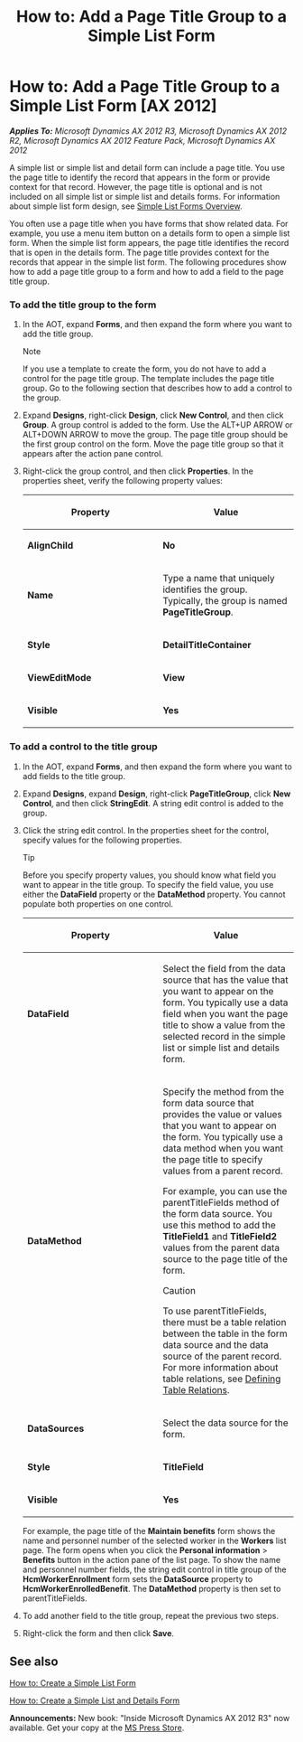 ﻿---
title: 'How to: Add a Page Title Group to a Simple List Form'
TOCTitle: 'How to: Add a Page Title Group to a Simple List Form'
ms:assetid: 3c71ec62-a4ca-4ae1-9822-16bde9ba7f48
ms:mtpsurl: https://msdn.microsoft.com/en-us/library/Hh538477(v=AX.60)
ms:contentKeyID: 39508910
ms.date: 05/18/2015
mtps_version: v=AX.60
---

# How to: Add a Page Title Group to a Simple List Form [AX 2012]


_**Applies To:** Microsoft Dynamics AX 2012 R3, Microsoft Dynamics AX 2012 R2, Microsoft Dynamics AX 2012 Feature Pack, Microsoft Dynamics AX 2012_

A simple list or simple list and detail form can include a page title. You use the page title to identify the record that appears in the form or provide context for that record. However, the page title is optional and is not included on all simple list or simple list and details forms. For information about simple list form design, see [Simple List Forms Overview](simple-list-forms-overview.md).

You often use a page title when you have forms that show related data. For example, you use a menu item button on a details form to open a simple list form. When the simple list form appears, the page title identifies the record that is open in the details form. The page title provides context for the records that appear in the simple list form. The following procedures show how to add a page title group to a form and how to add a field to the page title group.

### To add the title group to the form

1.  In the AOT, expand **Forms**, and then expand the form where you want to add the title group.
    

    > [!NOTE]
    > <P>If you use a template to create the form, you do not have to add a control for the page title group. The template includes the page title group. Go to the following section that describes how to add a control to the group.</P>



2.  Expand **Designs**, right-click **Design**, click **New Control**, and then click **Group**. A group control is added to the form. Use the ALT+UP ARROW or ALT+DOWN ARROW to move the group. The page title group should be the first group control on the form. Move the page title group so that it appears after the action pane control.

3.  Right-click the group control, and then click **Properties**. In the properties sheet, verify the following property values:
    
    <table>
    <colgroup>
    <col style="width: 50%" />
    <col style="width: 50%" />
    </colgroup>
    <thead>
    <tr class="header">
    <th><p>Property</p></th>
    <th><p>Value</p></th>
    </tr>
    </thead>
    <tbody>
    <tr class="odd">
    <td><p><strong>AlignChild</strong></p></td>
    <td><p><strong>No</strong></p></td>
    </tr>
    <tr class="even">
    <td><p><strong>Name</strong></p></td>
    <td><p>Type a name that uniquely identifies the group. Typically, the group is named <strong>PageTitleGroup</strong>.</p></td>
    </tr>
    <tr class="odd">
    <td><p><strong>Style</strong></p></td>
    <td><p><strong>DetailTitleContainer</strong></p></td>
    </tr>
    <tr class="even">
    <td><p><strong>ViewEditMode</strong></p></td>
    <td><p><strong>View</strong></p></td>
    </tr>
    <tr class="odd">
    <td><p><strong>Visible</strong></p></td>
    <td><p><strong>Yes</strong></p></td>
    </tr>
    </tbody>
    </table>


### To add a control to the title group

1.  In the AOT, expand **Forms**, and then expand the form where you want to add fields to the title group.

2.  Expand **Designs**, expand **Design**, right-click **PageTitleGroup**, click **New Control**, and then click **StringEdit**. A string edit control is added to the group.

3.  Click the string edit control. In the properties sheet for the control, specify values for the following properties.
    

    > [!TIP]
    > <P>Before you specify property values, you should know what field you want to appear in the title group. To specify the field value, you use either the <STRONG>DataField</STRONG> property or the <STRONG>DataMethod</STRONG> property. You cannot populate both properties on one control.</P>

    
    <table>
    <colgroup>
    <col style="width: 50%" />
    <col style="width: 50%" />
    </colgroup>
    <thead>
    <tr class="header">
    <th><p>Property</p></th>
    <th><p>Value</p></th>
    </tr>
    </thead>
    <tbody>
    <tr class="odd">
    <td><p><strong>DataField</strong></p></td>
    <td><p>Select the field from the data source that has the value that you want to appear on the form. You typically use a data field when you want the page title to show a value from the selected record in the simple list or simple list and details form.</p></td>
    </tr>
    <tr class="even">
    <td><p><strong>DataMethod</strong></p></td>
    <td><p>Specify the method from the form data source that provides the value or values that you want to appear on the form. You typically use a data method when you want the page title to specify values from a parent record.</p>
    <p>For example, you can use the parentTitleFields method of the form data source. You use this method to add the <strong>TitleField1</strong> and <strong>TitleField2</strong> values from the parent data source to the page title of the form.</p>
    
    > [!caution]  
    > <P>To use parentTitleFields, there must be a table relation between the table in the form data source and the data source of the parent record. For more information about table relations, see <a href="defining-table-relations.md">Defining Table Relations</a>.</P>
    
    </td>
    </tr>
    <tr class="odd">
    <td><p><strong>DataSources</strong></p></td>
    <td><p>Select the data source for the form.</p></td>
    </tr>
    <tr class="even">
    <td><p><strong>Style</strong></p></td>
    <td><p><strong>TitleField</strong></p></td>
    </tr>
    <tr class="odd">
    <td><p><strong>Visible</strong></p></td>
    <td><p><strong>Yes</strong></p></td>
    </tr>
    </tbody>
    </table>
    
    For example, the page title of the **Maintain benefits** form shows the name and personnel number of the selected worker in the **Workers** list page. The form opens when you click the **Personal information** \> **Benefits** button in the action pane of the list page. To show the name and personnel number fields, the string edit control in title group of the **HcmWorkerEnrollment** form sets the **DataSource** property to **HcmWorkerEnrolledBenefit**. The **DataMethod** property is then set to parentTitleFields.

4.  To add another field to the title group, repeat the previous two steps.

5.  Right-click the form and then click **Save**.

## See also

[How to: Create a Simple List Form](how-to-create-a-simple-list-form.md)

[How to: Create a Simple List and Details Form](how-to-create-a-simple-list-and-details-form.md)

  
**Announcements:** New book: "Inside Microsoft Dynamics AX 2012 R3" now available. Get your copy at the [MS Press Store](https://www.microsoftpressstore.com/store/inside-microsoft-dynamics-ax-2012-r3-9780735685109).

